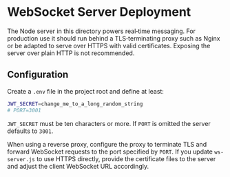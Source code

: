 # WebSocket Server Deployment

The Node server in this directory powers real‑time messaging. For production
use it should run behind a TLS‑terminating proxy such as Nginx or be adapted
to serve over HTTPS with valid certificates. Exposing the server over plain
HTTP is not recommended.

## Configuration

Create a `.env` file in the project root and define at least:

```bash
JWT_SECRET=change_me_to_a_long_random_string
# PORT=3001
```

`JWT_SECRET` must be ten characters or more. If `PORT` is omitted the server
defaults to `3001`.

When using a reverse proxy, configure the proxy to terminate TLS and forward
WebSocket requests to the port specified by `PORT`. If you update
`ws-server.js` to use HTTPS directly, provide the certificate files to the
server and adjust the client WebSocket URL accordingly.
